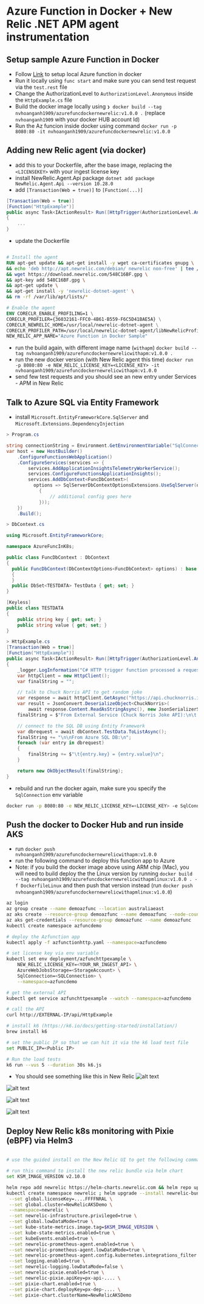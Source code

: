 # Azure Function in Docker + New Relic .NET APM agent instrumentation

## Setup sample Azure Function in Docker

- Follow [Link](https://learn.microsoft.com/en-us/azure/azure-functions/functions-deploy-container?tabs=docker%2Cbash%2Cazure-cli&pivots=programming-language-csharp) to setup local Azure function in docker
- Run it locally using `func start` and make sure you can send test request via the `test.rest` file
- Change the AuthorizationLevel to `AuthorizationLevel.Anonymous` inside the `HttpExample.cs` file
- Build the docker image locally using `❯ docker build --tag nvhoanganh1909/azurefuncdockernewrelic:v1.0.0 .` (replace `nvhoanganh1909` with your docker HUB account Id)
- Run the Az funcion inside docker using command `docker run -p 8080:80 -it nvhoanganh1909/azurefuncdockernewrelic:v1.0.0`

## Adding new Relic agent (via docker)

- add this to your Dockerfile, after the base image, replacing the `<LICENSEKEY>` with your ingest license key
- install NewRelic.Agent.Api package `dotnet add package NewRelic.Agent.Api --version 10.28.0`
- add `[Transaction(Web = true)]` to `[Function(...)]` 

```csharp
[Transaction(Web = true)]
[Function("HttpExample")]
public async Task<IActionResult> Run([HttpTrigger(AuthorizationLevel.Anonymous, "get", "post")] HttpRequest req)
{
    ...
}
```

- update the Dockerfile
```Dockerfile

# Install the agent
RUN apt-get update && apt-get install -y wget ca-certificates gnupg \
&& echo 'deb http://apt.newrelic.com/debian/ newrelic non-free' | tee /etc/apt/sources.list.d/newrelic.list \
&& wget https://download.newrelic.com/548C16BF.gpg \
&& apt-key add 548C16BF.gpg \
&& apt-get update \
&& apt-get install -y 'newrelic-dotnet-agent' \
&& rm -rf /var/lib/apt/lists/*

# Enable the agent
ENV CORECLR_ENABLE_PROFILING=1 \
CORECLR_PROFILER={36032161-FFC0-4B61-B559-F6C5D41BAE5A} \
CORECLR_NEWRELIC_HOME=/usr/local/newrelic-dotnet-agent \
CORECLR_PROFILER_PATH=/usr/local/newrelic-dotnet-agent/libNewRelicProfiler.so \
NEW_RELIC_APP_NAME="Azure Function in Docker Sample"
```

- run the build again, with different image name (`withapm`) `docker build --tag nvhoanganh1909/azurefuncdockernewrelicwithapm:v1.0.0 .`
- run the new docker version (with New Relic agent this time) `docker run -p 8080:80 -e NEW_RELIC_LICENSE_KEY=<LICENSE_KEY> -it nvhoanganh1909/azurefuncdockernewrelicwithapm:v1.0.0`
- send few test requests and you should see an new entry under Services - APM in New Relic


## Talk to Azure SQL via Entity Framework
- install `Microsoft.EntityFrameworkCore.SqlServer` and `Microsoft.Extensions.DependencyInjection`

```csharp
> Program.cs

string connectionString = Environment.GetEnvironmentVariable("SqlConnection");
var host = new HostBuilder()
    .ConfigureFunctionsWebApplication()
    .ConfigureServices(services => {
        services.AddApplicationInsightsTelemetryWorkerService();
        services.ConfigureFunctionsApplicationInsights();
        services.AddDbContext<FuncDbContext>(
          options => SqlServerDbContextOptionsExtensions.UseSqlServer(options, connectionString, b =>
            {
                // additional config goes here
            }));
    })
    .Build();

> DbContext.cs

using Microsoft.EntityFrameworkCore;

namespace AzureFuncInK8s;

public class FuncDbContext : DbContext
{
  public FuncDbContext(DbContextOptions<FuncDbContext> options) : base(options)
  {
  }
  public DbSet<TESTDATA> TestData { get; set; }
}

[Keyless]
public class TESTDATA
{
    public string key { get; set; }
    public string value { get; set; }
}

> HttpExample.cs
[Transaction(Web = true)]
[Function("HttpExample")]
public async Task<IActionResult> Run([HttpTrigger(AuthorizationLevel.Anonymous, "get", "post")] HttpRequest req)
{
    _logger.LogInformation("C# HTTP trigger function processed a request.");
    var httpClient = new HttpClient();
    var finalString = "";

    // talk to Chuck Norris API to get random joke
    var response = await httpClient.GetAsync("https://api.chucknorris.io/jokes/random");
    var result = JsonConvert.DeserializeObject<ChuckNorris>(
        await response.Content.ReadAsStringAsync(), new JsonSerializerSettings { MissingMemberHandling = MissingMemberHandling.Ignore });
    finalString = $"From External Service (Chuck Norris Joke API):\n\t'{result.value}'";

    // connect to the SQL DB using Entity Framework
    var dbrequest = await dbContext.TestData.ToListAsync();
    finalString += "\n\nFrom Azure SQL DB:\n";
    foreach (var entry in dbrequest)
    {
        finalString += $"\t{entry.key} = {entry.value}\n";
    }

    return new OkObjectResult(finalString);
}
```
- rebuild and run the docker again, make sure you specify the `SqlConnection` env variable

```bash
docker run -p 8080:80 -e NEW_RELIC_LICENSE_KEY=<LICENSE_KEY> -e SqlConnection='<DBCONNECTION>' -it nvhoanganh1909/azurefuncdockernewrelicwithapm:v1.0.0
```

## Push the docker to Docker Hub and run inside AKS
- run `docker push nvhoanganh1909/azurefuncdockernewrelicwithapm:v1.0.0`
- run the following command to deploy this function app to Azure
- Note: if you build the docker image above using ARM chip (Mac), you will need to build deploy the the Linux version by running `docker build --tag nvhoanganh1909/azurefuncdockernewrelicwithapmlinux:v1.0.0 . -f DockerfileLinux` and then push that version instead (run `docker push nvhoanganh1909/azurefuncdockernewrelicwithapmlinux:v1.0.0`)

```bash
az login
az group create --name demoazfunc --location australiaeast
az aks create --resource-group demoazfunc --name demoazfunc --node-count 1 --enable-addons http_application_routing --generate-ssh-keys
az aks get-credentials --resource-group demoazfunc --name demoazfunc
kubectl create namespace azfuncdemo

# deploy the Azfunction app
kubectl apply -f azfunctionhttp.yaml --namespace=azfuncdemo

# set license key via env variable
kubectl set env deployment/azfunchttpexample \
    NEW_RELIC_LICENSE_KEY=<YOUR_NR_INGEST_API> \
    AzureWebJobsStorage=<StorageAccount> \
    SqlConnection=<SQLConnection> \
    --namespace=azfuncdemo

# get the external API 
kubectl get service azfunchttpexample --watch --namespace=azfuncdemo

# call the API
curl http://EXTERNAL-IP/api/HttpExample

# install k6 (https://k6.io/docs/getting-started/installation/)
brew install k6

# set the public IP so that we can hit it via the k6 load test file
set PUBLIC_IP=<Public IP>

# Run the load tests
k6 run --vus 5 --duration 30s k6.js
```

- You should see something like this in New Relic
![alt text](image.png)

![alt text](image-1.png)

![alt text](image-2.png)

![alt text](image-3.png)

## Deploy New Relic k8s monitoring with Pixie (eBPF) via Helm3
```bash

# use the guided install on the New Relic UI to get the following command

# run this command to install the new relic bundle via helm chart
set KSM_IMAGE_VERSION v2.10.0

helm repo add newrelic https://helm-charts.newrelic.com && helm repo update && \
kubectl create namespace newrelic ; helm upgrade --install newrelic-bundle newrelic/nri-bundle \
 --set global.licenseKey=....FFFFNRAL \
 --set global.cluster=NewRelicAKSDemo \
 --namespace=newrelic \
 --set newrelic-infrastructure.privileged=true \
 --set global.lowDataMode=true \
 --set kube-state-metrics.image.tag=$KSM_IMAGE_VERSION \
 --set kube-state-metrics.enabled=true \
 --set kubeEvents.enabled=true \
 --set newrelic-prometheus-agent.enabled=true \
 --set newrelic-prometheus-agent.lowDataMode=true \
 --set newrelic-prometheus-agent.config.kubernetes.integrations_filter.enabled=false \
 --set logging.enabled=true \
 --set newrelic-logging.lowDataMode=false \
 --set newrelic-pixie.enabled=true \
 --set newrelic-pixie.apiKey=px-api-.... \
 --set pixie-chart.enabled=true \
 --set pixie-chart.deployKey=px-dep-.... \
 --set pixie-chart.clusterName=NewRelicAKSDemo
```